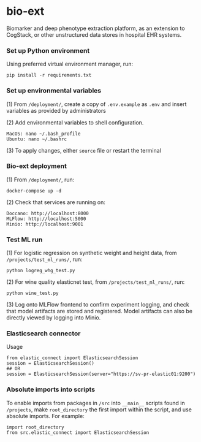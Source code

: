 # bio-ext
Biomarker and deep phenotype extraction platform, as an extension to CogStack, or other unstructured data stores in hospital EHR systems.

### Set up Python environment

Using preferred virtual environment manager, run:
```
pip install -r requirements.txt
```

### Set up environmental variables

(1) From `/deployment/`, create a copy of `.env.example` as `.env` and insert variables as provided by administrators

(2) Add environmental variables to shell configuration.
```
MacOS: nano ~/.bash_profile
Ubuntu: nano ~/.bashrc
```

(3) To apply changes, either `source` file or restart the terminal

### Bio-ext deployment

(1) From `/deployment/`, run:
```
docker-compose up -d
```

(2) Check that services are running on:
```
Doccano: http://localhost:8000
MLFlow: http://localhost:5000
Minio: http://localhost:9001
```

### Test ML run

(1) For logistic regression on synthetic weight and height data, from `/projects/test_ml_runs/`, run:
```
python logreg_whg_test.py
```

(2) For wine quality elasticnet test, from `/projects/test_ml_runs/`, run:
```
python wine_test.py
```

(3) Log onto MLFlow frontend to confirm experiment logging, and check that model artifacts are stored and registered. Model artifacts can also be directly viewed by logging into Minio.

### Elasticsearch connector
Usage

```
from elastic_connect import ElasticsearchSession
session = ElasticsearchSession()
## OR
session = ElasticsearchSession(server="https://sv-pr-elastic01:9200")
```

### Absolute imports into scripts

To enable imports from packages in `/src` into `__main__` scripts found in `/projects`, make `root_directory` the first import within the script, and use absolute imports. For example:
```
import root_directory
from src.elastic_connect import ElasticsearchSession
```